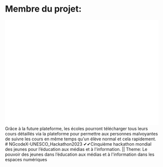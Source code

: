 # Membre du projet:
<img src="https://raw.githubusercontent.com/NGcodeX/NGcodeX-UNESCO_Hackathon2023/a151726482d12743605bf51140ead6e3028320cd/.github/workflows/private/members/members.svg?token=A4TXROZT4QDONRDS364U3QLESLSF2">
Grâce à la future plateforme, les écoles pourront télécharger tous leurs cours détaillés via la plateforme pour permettre aux personnes malvoyantes de suivre les cours en même temps qu'un élève normal et cela rapidement.
# NGcodeX-UNESCO_Hackathon2023
✔✔Cinquième hackathon mondial des jeunes pour l’éducation aux médias et à l'information. || Theme: Le pouvoir des jeunes dans l’éducation aux médias et à l'information dans les espaces numériques
